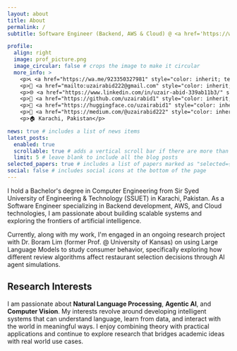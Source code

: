 ```yaml
---
layout: about
title: About
permalink: /
subtitle: Software Engineer (Backend, AWS & Cloud) @ <a href='https://wealthica.com/'>Wealthica</a>

profile:
  align: right
  image: prof_picture.png
  image_circular: false # crops the image to make it circular
  more_info: >
    <p>📞 <a href="https://wa.me/923350327981" style="color: inherit; text-decoration: underline;">+92 (335) 0327981</a></p>
    <p>📧 <a href="mailto:uzairabid222@gmail.com" style="color: inherit; text-decoration: underline;">uzairabid222@gmail.com</a></p>
    <p>🌐 <a href="https://www.linkedin.com/in/uzair-abid-339ab11b3/" style="color: inherit; text-decoration: underline;">linkedin.com/in/uzair-abid-339ab11b3/</a></p>
    <p>🐙 <a href="https://github.com/uzairabid1" style="color: inherit; text-decoration: underline;">github.com/uzairabid1</a></p>
    <p>🤗 <a href="https://huggingface.co/uzairabid1" style="color: inherit; text-decoration: underline;">huggingface.co/uzairabid1</a></p>
    <p>📝 <a href="https://medium.com/@uzairabid222" style="color: inherit; text-decoration: underline;">medium.com/@uzairabid222</a></p>
    <p>🏠 Karachi, Pakistan</p>

news: true # includes a list of news items
latest_posts:
  enabled: true
  scrollable: true # adds a vertical scroll bar if there are more than 3 new posts items
  limit: 5 # leave blank to include all the blog posts
selected_papers: true # includes a list of papers marked as "selected={true}"
social: false # includes social icons at the bottom of the page
---
```


I hold a Bachelor's degree in Computer Engineering from Sir Syed University of Engineering & Technology (SSUET) in Karachi, Pakistan. As a Software Engineer specializing in Backend development, AWS, and Cloud technologies, I am passionate about building scalable systems and exploring the frontiers of artificial intelligence.

Currently, along with my work, I'm engaged in an ongoing research project with Dr. Boram Lim (former Prof. @ University of Kansas) on using Large Language Models to study consumer behavior, specifically exploring how different review algorithms affect restaurant selection decisions through AI agent simulations.

## Research Interests

I am passionate about **Natural Language Processing**, **Agentic AI**, and **Computer Vision**. My interests revolve around developing intelligent systems that can understand language, learn from data, and interact with the world in meaningful ways. I enjoy combining theory with practical applications and continue to explore research that bridges academic ideas with real world use cases.


<div style="display: none;">
    <a href="https://clustrmaps.com/site/" title="Visit tracker">
        <img src="//clustrmaps.com/map_v2.js?d=Zb_hH21BM6grVAEPzfYJqGczBQLWbIoZR6zoRV0TidU" 
             alt="Visitor Map" />
    </a>
</div>


